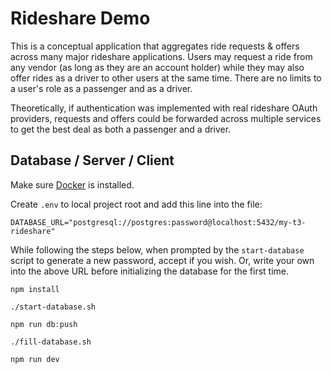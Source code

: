 # Rideshare Demo

This is a conceptual application that aggregates ride requests & offers across many major rideshare applications. Users may request a ride from any vendor (as long as they are an account holder) while they may also offer rides as a driver to other users at the same time. There are no limits to a user's role as a passenger and as a driver.

Theoretically, if authentication was implemented with real rideshare OAuth providers, requests and offers could be forwarded across multiple services to get the best deal as both a passenger and a driver.

## Database / Server / Client

Make sure [Docker](https://docs.docker.com/engine/install/) is installed.

Create `.env` to local project root and add this line into the file:

`DATABASE_URL="postgresql://postgres:password@localhost:5432/my-t3-rideshare"`

While following the steps below, when prompted by the `start-database` script to generate a new password, accept if you wish.
Or, write your own into the above URL before initializing the database for the first time.

```
npm install

./start-database.sh

npm run db:push

./fill-database.sh

npm run dev
```

